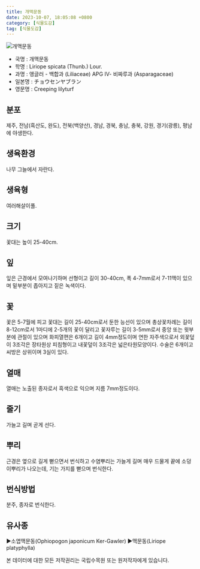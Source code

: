 ```yaml
---
title: 개맥문동
date: 2023-10-07, 18:05:08 +0800
category: [식물도감]
tag: [식물도감]
---
```




![개맥문동](http://www.nature.go.kr/fileUpload/plants/basic/Liliaceae/Liriope/5948/1_th2.JPG)
- 국명 : 개맥문동
- 학명 : Liriope spicata (Thunb.) Lour.
- 과명 : 앵글러 - 백합과 (Liliaceae) APG Ⅳ- 비짜루과 (Asparagaceae)
- 일본명 : チョウセンヤブラン
- 영문명 : Creeping lilyturf


## 분포
제주, 전남(흑산도, 완도), 전북(백양산), 경남, 경북, 충남, 충북, 강원, 경기(광릉), 평남에 야생한다.
## 생육환경
나무 그늘에서 자란다.
## 생육형
여러해살이풀.
## 크기
꽃대는 높이 25-40cm.
## 잎
잎은 근경에서 모여나기하며 선형이고 길이 30-40cm, 폭 4-7mm로서 7-11맥이 있으며 밑부분이 좁아지고 짙은 녹색이다.
## 꽃
꽃은 5-7월에 피고 꽃대는 길이 25-40cm로서 둔한 능선이 있으며 총상꽃차례는 길이 8-12cm로서 1마디에 2-5개의 꽃이 달리고 꽃자루는 길이 3-5mm로서 중앙 또는 윗부분에 관절이 있으며 화피열편은 6개이고 길이 4mm정도이며 연한 자주색으로서 외꽃덮이 3조각은 장타원상 피침형이고 내꽃덮이 3조각은 넓은타원모양이다. 수술은 6개이고 씨방은 상위이며 3실이 있다.
## 열매
열매는 노출된 종자로서 흑색으로 익으며 지름 7mm정도이다.
## 줄기
가늘고 길며 곧게 선다.
## 뿌리
근경은 옆으로 길게 뻗으면서 번식하고 수염뿌리는 가늘게 길며 매우 드물게 끝에 소덩이뿌리가 나오는데, 기는 가지를 뻗으며 번식한다.
## 번식방법
분주, 종자로 번식한다.
## 유사종
▶소엽맥문동(Ophiopogon japonicum Ker-Gawler) ▶맥문동(Liriope platyphylla)






본 데이터에 대한 모든 저작권리는 국립수목원 또는 원저작자에게 있습니다.
